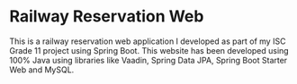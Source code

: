 # Railway Reservation Web
This is a railway reservation web application I developed as part of my ISC Grade 11 project using Spring Boot.
This website has been developed using 100% Java using libraries like Vaadin, Spring Data JPA, Spring Boot Starter Web and MySQL.
